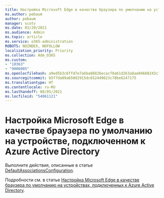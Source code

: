 ```yaml
---
title: Настройка Microsoft Edge в качестве браузера по умолчанию на устройстве, подключенном к Azure Active Directory
ms.author: pebaum
author: pebaum
manager: scotv
ms.date: 03/29/2021
ms.audience: Admin
ms.topic: article
ms.service: o365-administration
ROBOTS: NOINDEX, NOFOLLOW
localization_priority: Priority
ms.collection: Adm_O365
ms.custom:
- "10363"
- "9006005"
ms.openlocfilehash: a9ed5b3c6ffd7e7abba88826ecacf8a61d263a8ae04660243c7e4de0d30f7995
ms.sourcegitcommit: b5f7da89a650d2915dc652449623c78be6247175
ms.translationtype: HT
ms.contentlocale: ru-RU
ms.lasthandoff: 08/05/2021
ms.locfileid: "54061121"
---
```

# <a name="set-microsoft-edge-as-the-default-browser-on-an-azure-active-directoryjoined-device"></a>Настройка Microsoft Edge в качестве браузера по умолчанию на устройстве, подключенном к Azure Active Directory

Выполните действия, описанные в статье [DefaultAssociationsConfiguration](https://go.microsoft.com/fwlink/?linkid=2132650).

Подробности см. в статье [Настройка Microsoft Edge в качестве браузера по умолчанию на устройствах, подключенных к Azure Active Directory](https://go.microsoft.com/fwlink/?linkid=2132440).
